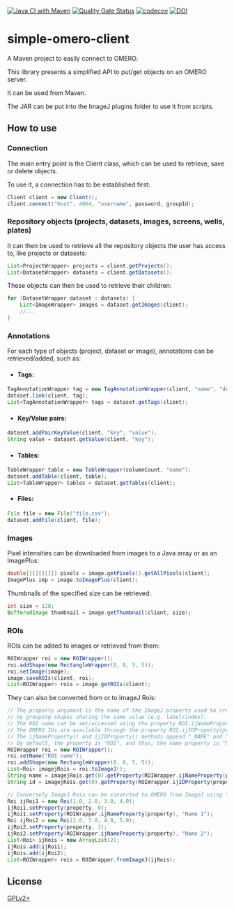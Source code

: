 [![Java CI with Maven](https://github.com/GReD-Clermont/simple-omero-client/actions/workflows/maven.yml/badge.svg)](https://github.com/GReD-Clermont/simple-omero-client/actions/workflows/maven.yml)
[![Quality Gate Status](https://sonarcloud.io/api/project_badges/measure?project=GReD-Clermont_simple-omero-client&metric=alert_status)](https://sonarcloud.io/summary/new_code?id=GReD-Clermont_simple-omero-client)
[![codecov](https://codecov.io/gh/GReD-Clermont/simple-omero-client/branch/main/graph/badge.svg)](https://codecov.io/gh/GReD-Clermont/simple-omero-client)
[![DOI](https://img.shields.io/badge/DOI-10.12688%2Ff1000research.110385.2-GREEN)](https://doi.org/10.12688/f1000research.110385.2)

# simple-omero-client

A Maven project to easily connect to OMERO.

This library presents a simplified API to put/get objects on an OMERO server. 
<p>It can be used from Maven.
<p>The JAR can be put into the ImageJ plugins folder to use it from scripts.


## How to use


### Connection
The main entry point is the Client class, which can be used to retrieve, save or delete objects.

<p>To use it, a connection has to be established first:

```java
Client client = new Client();
client.connect("host", 4064, "username", password, groupId);
```

### Repository objects (projects, datasets, images, screens, wells, plates)

It can then be used to retrieve all the repository objects the user has access to, like projects or datasets:

```java
List<ProjectWrapper> projects = client.getProjects();
List<DatasetWrapper> datasets = client.getDatasets();
```

These objects can then be used to retrieve their children:

```java
for (DatasetWrapper dataset : datasets) {
    List<ImageWrapper> images = dataset.getImages(client);
    //...
}
```

### Annotations

For each type of objects (project, dataset or image), annotations can be retrieved/added, such as:

* #### Tags:

```java
TagAnnotationWrapper tag = new TagAnnotationWrapper(client, "name", "description");
dataset.link(client, tag);
List<TagAnnotationWrapper> tags = dataset.getTags(client);
```

* #### Key/Value pairs:

```java
dataset.addPairKeyValue(client, "key", "value");
String value = dataset.getValue(client, "key");
```

* #### Tables:

```java
TableWrapper table = new TableWrapper(columnCount, "name");
dataset.addTable(client, table);
List<TableWrapper> tables = dataset.getTables(client);
```

* #### Files:

```java
File file = new File("file.csv");
dataset.addFile(client, file);
```

### Images

Pixel intensities can be downloaded from images to a Java array or as an ImagePlus:

```java
double[][][][][] pixels = image.getPixels().getAllPixels(client);
ImagePlus imp = image.toImagePlus(client);
```

Thumbnails of the specified size can be retrieved:

```java
int size = 128;
BufferedImage thumbnail = image.getThumbnail(client, size);
```

### ROIs

ROIs can be added to images or retrieved from them:

```java
ROIWrapper roi = new ROIWrapper();
roi.addShape(new RectangleWrapper(0, 0, 5, 5));
roi.setImage(image);
image.saveROIs(client, roi);
List<ROIWrapper> rois = image.getROIs(client);
```

They can also be converted from or to ImageJ Rois:

```java
// The property argument is the name of the ImageJ property used to create 3D/4D ROIs in OMERO, 
// by grouping shapes sharing the same value (e.g. label/index).
// The ROI name can be set/accessed using the property ROI.ijNameProperty(property).
// The OMERO IDs are available through the property ROI.ijIDProperty(property).
// The ijNameProperty() and ijIDProperty() methods append "_NAME" and "_ID" to the property (respectively).
// By default, the property is "ROI", and thus, the name property is "ROI_NAME" and the ID property, "ROI_ID".
ROIWrapper roi = new ROIWrapper();
roi.setName("ROI name");
roi.addShape(new RectangleWrapper(0, 0, 5, 5));
List<Roi> imagejRois = roi.toImageJ();
String name = imagejRois.get(0).getProperty(ROIWrapper.ijNameProperty(property));
String id = imagejRois.get(0).getProperty(ROIWrapper.ijIDProperty(property));

// Conversely ImageJ Rois can be converted to OMERO from ImageJ using "ROIWrapper::fromImageJ"
Roi ijRoi1 = new Roi(1.0, 2.0, 3.0, 4.0);
ijRoi1.setProperty(property, 0);
ijRoi1.setProperty(ROIWrapper.ijNameProperty(property), "Name 1");
Roi ijRoi2 = new Roi(2.0, 3.0, 4.0, 5.0);
ijRoi2.setProperty(property, 1);
ijRoi2.setProperty(ROIWrapper.ijNameProperty(property), "Name 2");
List<Roi> ijRois = new ArrayList(2);
ijRois.add(ijRoi1);
ijRois.add(ijRoi2);
List<ROIWrapper> rois = ROIWrapper.fromImageJ(ijRois);
```

## License
[GPLv2+](https://choosealicense.com/licenses/gpl-2.0/)
